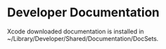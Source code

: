 # Developer Documentation 

Xcode downloaded documentation is installed in ~\/Library\/Developer\/Shared\/Documentation\/DocSets.

